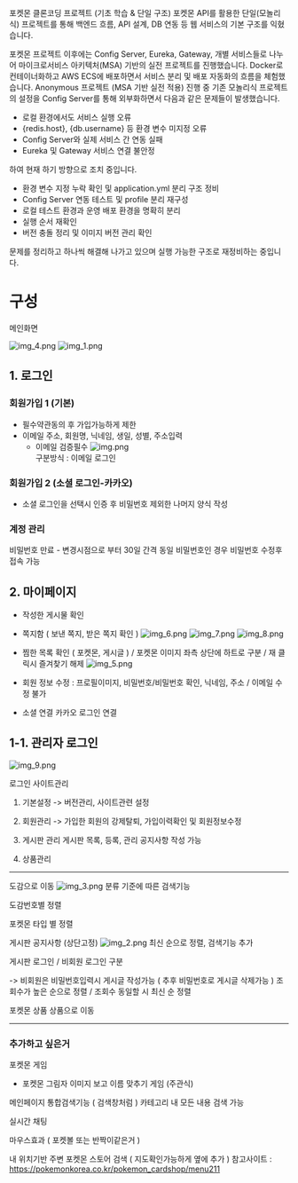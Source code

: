 포켓몬 클론코딩 프로젝트 (기초 학습 & 단일 구조)
포켓몬 API를 활용한 단일(모놀리식) 프로젝트를 통해 백엔드 흐름, API 설계, DB 연동 등 웹 서비스의 기본 구조를 익혔습니다.



포켓몬 프로젝트 이후에는 Config Server, Eureka, Gateway, 개별 서비스들로 나누어 마이크로서비스 아키텍처(MSA) 기반의 실전 프로젝트를 진행했습니다.
Docker로 컨테이너화하고 AWS ECS에 배포하면서 서비스 분리 및 배포 자동화의 흐름을 체험했습니다.
Anonymous 프로젝트 (MSA 기반 실전 적용) 진행 중
기존 모놀리식 프로젝트의 설정을 Config Server를 통해 외부화하면서 다음과 같은 문제들이 발생했습니다.

- 로컬 환경에서도 서비스 실행 오류
- {redis.host}, {db.username} 등 환경 변수 미지정 오류
- Config Server와 실제 서비스 간 연동 실패
- Eureka 및 Gateway 서비스 연결 불안정

하여 현재 하기 방향으로 조치 중입니다.

- 환경 변수 지정 누락 확인 및 application.yml 분리 구조 정비
- Config Server 연동 테스트 및 profile 분리 재구성
- 로컬 테스트 환경과 운영 배포 환경을 명확히 분리
- 실행 순서 재확인
- 버전 충돌 정리 및 이미지 버전 관리 확인

문제를 정리하고 하나씩 해결해 나가고 있으며 실행 가능한 구조로 재정비하는 중입니다.

# 구성
메인화면

![img_4.png](src/main/resources/static/front/images/img_4.png)
![img_1.png](src/main/resources/static/front/images/img_1.png)
## 1. 로그인
   
### 회원가입 1 (기본)
- 필수약관동의 후 가입가능하게 제한
- 이메일 주소, 회원명, 닉네임, 생일, 성별, 주소입력
  - 이메일 검증필수
![img.png](src/main/resources/static/front/images/img.png)  
구분방식 : 이메일 로그인

### 회원가입 2 (소셜 로그인-카카오)
- 소셜 로그인을 선택시 인증 후 비밀번호 제외한 나머지 양식 작성

### 계정 관리
비밀번호 만료 - 변경시점으로 부터 30일 간격 동일 비밀번호인 경우 비밀번호 수정후 접속 가능

## 2. 마이페이지
- 작성한 게시물 확인
- 쪽지함 ( 보낸 쪽지, 받은 쪽지 확인 )
![img_6.png](src/main/resources/static/front/images/img_6.png)
![img_7.png](src/main/resources/static/front/images/img_7.png)
![img_8.png](src/main/resources/static/front/images/img_8.png)
- 찜한 목록 확인 ( 포켓몬, 게시글 ) / 포켓몬 이미지 좌측 상단에 하트로 구분 / 재 클릭시 즐겨찾기 해제
![img_5.png](src/main/resources/static/front/images/img_5.png)

- 회원 정보 수정 : 프로필이미지, 비밀번호/비밀번호 확인, 닉네임, 주소 / 이메일 수정 불가

- 소셜 연결
카카오 로그인 연결

## 1-1. 관리자 로그인

![img_9.png](src/main/resources/static/front/images/img_9.png)

로그인
사이트관리
1. 기본설정 -> 버전관리, 사이트관련 설정
2. 회원관리 -> 가입한 회원의 강제탈퇴, 가입이력확인 및 회원정보수정 

3. 게시판 관리
  게시판 목록, 등록, 관리
  공지사항 작성 가능

4. 상품관리

---


도감으로 이동
![img_3.png](src/main/resources/static/front/images/img_3.png)
분류 기준에 따른 검색기능

도감번호별 정렬

포켓몬 타입 별 정렬 

게시판
공지사항 (상단고정)
![img_2.png](src/main/resources/static/front/images/img_2.png)
최신 순으로 정렬, 검색기능 추가

게시판
로그인 / 비회원 로그인 구분

-> 비회원은 비밀번호입력시 게시글 작성가능 ( 추후 비밀번호로 게시글 삭제가능 )
조회수가 높은 순으로 정렬 / 조회수 동일할 시 최신 순 정렬

포켓몬 상품
상품으로 이동

---
### 추가하고 싶은거

포켓몬 게임
- 포켓몬 그림자 이미지 보고 이름 맞추기 게임 (주관식)

메인페이지 통합검색기능 ( 검색창처럼 )
카테고리 내 모든 내용 검색 가능

실시간 채팅

마우스효과 ( 포켓볼 또는 반짝이같은거 )

내 위치기반 주변 포켓몬 스토어 검색 ( 지도확인가능하게 옆에 추가 )
참고사이트 : https://pokemonkorea.co.kr/pokemon_cardshop/menu211


